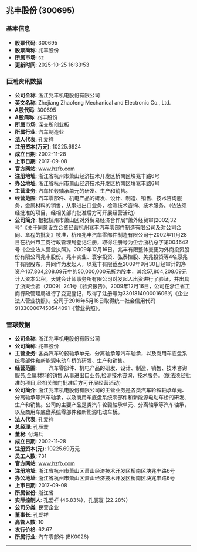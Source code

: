 ## 兆丰股份 (300695)

### 基本信息

- **股票代码**: 300695
- **股票简称**: 兆丰股份
- **所属市场**: sz
- **更新时间**: 2025-10-25 16:33:53

### 巨潮资讯数据

- **公司全称**: 浙江兆丰机电股份有限公司
- **英文名称**: Zhejiang Zhaofeng Mechanical and Electronic Co., Ltd.
- **A股代码**: 300695
- **A股简称**: 兆丰股份
- **所属市场**: 深交所创业板
- **所属行业**: 汽车制造业
- **法人代表**: 孔爱祥
- **注册资本(万元)**: 10225.6924
- **成立日期**: 2002-11-28
- **上市日期**: 2017-09-08
- **官方网站**: www.hzfb.com
- **注册地址**: 浙江省杭州市萧山经济技术开发区桥南区块兆丰路6号
- **办公地址**: 浙江省杭州市萧山经济技术开发区桥南区块兆丰路6号
- **主营业务**: 汽车轮毂轴承单元的研发、生产和销售。
- **经营范围**: 汽车零部件、机电产品的研发、设计、制造、销售、技术咨询服务，金属材料的销售，从事进出口业务，检测技术咨询、技术服务。（依法须经批准的项目，经相关部门批准后方可开展经营活动）
- **公司简介**: 根据杭州市萧山区对外贸易经济合作局“萧外经贸审[2002]32号”《关于同意设立合资经营杭州兆丰汽车零部件制造有限公司及对公司合同、章程的批复》核准，杭州兆丰汽车零部件制造有限公司于2002年11月28日在杭州市工商行政管理局登记注册，取得注册号为企合浙杭总字第004642号《企业法人营业执照》。2009年12月16日，兆丰有限整体变更为外商投资股份有限公司兆丰股份。兆丰实业、寰宇投资、弘泰控股、美兆投资等4名原兆丰有限股东，共同作为发起人，以兆丰有限截至2009年9月30日经审计的净资产107,804,208.09元中的50,000,000元折为股本，其余57,804,208.09元计入资本公积。天健会计师事务所有限公司对发起人出资进行了验证，并出具了浙天会验（2009）241号《验资报告》。2009年12月16日，公司在浙江省工商行政管理局进行了变更登记，取得了注册号为330181400001606的《企业法人营业执照》。公司于2016年5月18日取得统一社会信用代码913300007450544091《营业执照》。

### 雪球数据

- **公司全称**: 浙江兆丰机电股份有限公司
- **公司简称**: 兆丰股份
- **主营业务**: 各类汽车轮毂轴承单元、分离轴承等汽车轴承，以及商用车底盘系统零部件和新能源电动车桥的研发、生产和销售。
- **经营范围**: 　　汽车零部件、机电产品的研发、设计、制造、销售、技术咨询服务,金属材料的销售,从事进出口业务,检测技术咨询、技术服务。(依法须经批准的项目,经相关部门批准后方可开展经营活动)
- **公司简介**: 浙江兆丰机电股份有限公司的主营业务是各类汽车轮毂轴承单元、分离轴承等汽车轴承，以及商用车底盘系统零部件和新能源电动车桥的研发、生产和销售。公司的主要产品是类汽车轮毂轴承单元、分离轴承等汽车轴承，以及商用车底盘系统零部件和新能源电动车桥。
- **法人代表**: 孔爱祥
- **总经理**: 孔辰寰
- **董秘**: 付海兵
- **成立日期**: 2002-11-28
- **注册资本(元)**: 10225.69万元
- **员工人数**: 731
- **官方网站**: www.hzfb.com
- **注册地址**: 浙江省杭州市萧山区萧山经济技术开发区桥南区块兆丰路6号
- **办公地址**: 浙江省杭州市萧山区萧山经济技术开发区桥南区块兆丰路6号
- **上市日期**: 2017-09-08
- **所属省份**: 浙江省
- **实际控制人**: 孔爱祥 (46.83%)，孔辰寰 (22.28%)
- **公司分类**: 民营企业
- **董事长**: 孔爱祥
- **高管人数**: 10
- **发行价格**: 62.67
- **所属行业**: 汽车零部件 (BK0026)

---